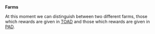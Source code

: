 **Farms**

At this moment we can distinguish between two different farms, those which rewards are given in [TOAD](toadfarms.md) and those which rewards are given in [PAD](padfarms.md).
